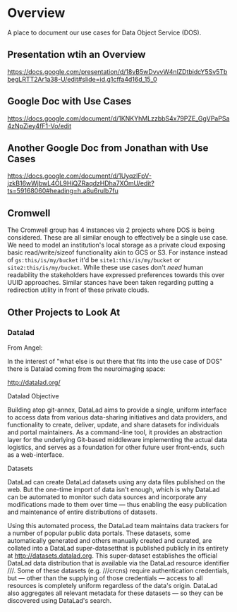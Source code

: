 # Overview

A place to document our use cases for Data Object Service (DOS).

## Presentation wtih an Overview

https://docs.google.com/presentation/d/18vB5wDvvvW4nlZDtbidcY5Sv5TbbegLRTT2Ar1a38-U/edit#slide=id.g1cffa4d16d_15_0

## Google Doc with Use Cases

https://docs.google.com/document/d/1KNKYhMLzzbbS4x79PZE_GgVPaPSa4zNpZiey4fF1-Vo/edit

## Another Google Doc from Jonathan with Use Cases

https://docs.google.com/document/d/1UyqzlFpV-jzkB16wWjbwL4OL9HiQZRaqdzHDha7XOmU/edit?ts=59168060#heading=h.a8u6rulb7fu

## Cromwell

The Cromwell group has 4 instances via 2 projects where DOS is being considered. These are all similar enough to effectively be a single use case. We need to model an institution's local storage as a private cloud exposing basic read/write/sizeof functionality akin to GCS or S3. For instance instead of `gs:this/is/my/bucket` it'd be `site1:this/is/my/bucket` or `site2:this/is/my/bucket`. While these use cases don't *need* human readability the stakeholders have expressed preferences towards this over UUID approaches. Similar stances have been taken regarding putting a redirection utility in front of these private clouds.

## Other Projects to Look At

### Datalad

From Angel:

In the interest of "what else is out there that fits into the use case of DOS" there is Datalad coming from the neuroimaging space:

http://datalad.org/

Datalad Objective

Building atop git-annex, DataLad aims to provide a single, uniform interface to access data from various data-sharing initiatives and data providers, and functionality to create, deliver, update, and share datasets for individuals and portal maintainers. As a command-line tool, it provides an abstraction layer for the underlying Git-based middleware implementing the actual data logistics, and serves as a foundation for other future user front-ends, such as a web-interface.

Datasets

DataLad can create DataLad datasets using any data files published on the web. But the one-time import of data isn't enough, which is why DataLad can be automated to monitor such data sources and incorporate any modifications made to them over time — thus enabling the easy publication and maintenance of entire distributions of datasets.

Using this automated process, the DataLad team maintains data trackers for a number of popular public data portals. These datasets, some automatically generated and others manually created and curated, are collated into a DataLad super-datasetthat is published publicly in its entirety at http://datasets.datalad.org. This super-dataset establishes the official DataLad data distribution that is available via the DataLad resource identifier ///. Some of these datasets (e.g. ///crcns) require authentication credentials, but — other than the supplying of those credentials — access to all resources is completely uniform regardless of the data's origin. DataLad also aggregates all relevant metadata for these datasets — so they can be discovered using DataLad's search.
